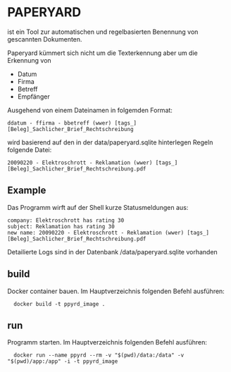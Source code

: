 # PAPERYARD

ist ein Tool zur automatischen und regelbasierten Benennung von gescannten Dokumenten.

Paperyard kümmert sich nicht um die Texterkennung aber um die Erkennung von

* Datum
* Firma
* Betreff
* Empfänger

Ausgehend von einem Dateinamen in folgemden Format:

    ddatum - ffirma - bbetreff (wwer) [tags_][Beleg]_Sachlicher_Brief_Rechtschreibung

wird basierend auf den in der data/paperyard.sqlite hinterlegen Regeln folgende Datei:

    20090220 - Elektroschrott - Reklamation (wwer) [tags_][Beleg]_Sachlicher_Brief_Rechtschreibung.pdf


## Example

Das Programm wirft auf der Shell kurze Statusmeldungen aus:

    company: Elektroschrott has rating 30
    subject: Reklamation has rating 30
    new name: 20090220 - Elektroschrott - Reklamation (wwer) [tags_][Beleg]_Sachlicher_Brief_Rechtschreibung.pdf

Detailierte Logs sind in der Datenbank /data/paperyard.sqlite vorhanden

## build

Docker container bauen. Im Hauptverzeichnis folgenden Befehl ausführen:

      docker build -t ppyrd_image . 

## run

Programm starten. Im Hauptverzeichnis folgenden Befehl ausführen:

      docker run --name ppyrd --rm -v "$(pwd)/data:/data" -v "$(pwd)/app:/app" -i -t ppyrd_image